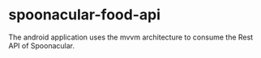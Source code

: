 # spoonacular-food-api
The android application uses the mvvm architecture to consume the Rest API of Spoonacular.
